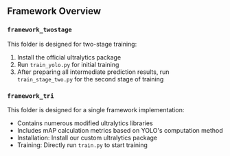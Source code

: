 ## Framework Overview

### `framework_twostage`
This folder is designed for two-stage training:
1. Install the official ultralytics package
2. Run `train_yolo.py` for initial training
3. After preparing all intermediate prediction results, run `train_stage_two.py` for the second stage of training

### `framework_tri`
This folder is designed for a single framework implementation:
- Contains numerous modified ultralytics libraries
- Includes mAP calculation metrics based on YOLO's computation method
- Installation: Install our custom ultralytics package
- Training: Directly run `train.py` to start training
